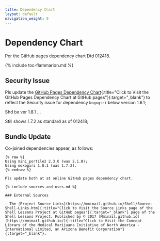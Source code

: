 ```yaml
---
title: Dependency Chart
layout: default
navigation_weight: 9
---
```

# Dependency Chart

Per the GitHub pages dependency chart Dtd 012418.

{% include toc-flammarion.md %}

## Security Issue

Pls update the [GitHub Pages Dependency Chart](https://pages.github.com/versions/){:title="Click to Visit the GitHub Pages Dependency Chart at GitHub pages"}{:target="_blank"} to reflect the Security issue for dependency `Nogogiri` below version 1.8.1; 

Shd be ver 1.8.1 ...

Still shows 1.7.2 as standard as of 012418;

## Bundle Update

Co-joined dependencies appear, as follows:

```liquid
{% raw %}
Using mini_portile2 2.3.0 (was 2.1.0);
Using nokogiri 1.8.1 (was 1.7.2).
{% endraw %}

Pls update both at at online GitHub pages dependency chart.

{% include sources-and-uses.md %}

### External Sources

- The [Project Source Links](https://mminail.github.io/Shell/Source-Shell-Links.htm){:title="Click to Visit the Source Links page of the Shell Lessons Project at GitHub pages"}{:target="_blank"} page of the Shell Lessons Project. Published by © 2017 [Mminail.github.io](https://mminail.github.io/){:title="Click to Visit the Concept Library of the Medical Marijuana Initiative of North America - International Limited, an Arizona Benefit Corporation"}{:target="_blank"}.








